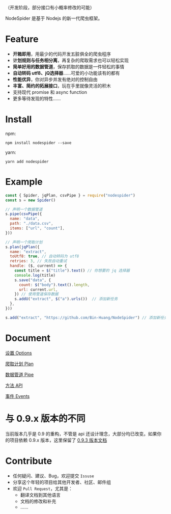 （开发阶段，部分接口有小概率修改的可能）

NodeSpider 是基于 Nodejs 的新一代爬虫框架。

# Feature

- **开箱即用**，用最少的代码开发五脏俱全的爬虫程序
- **计划规则与任务相分离**，再复杂的爬取需求也可以轻松实现
- **简单好用的数据管道**，保存抓取的数据是一件轻松的事情
- **自动转码 utf8、jQ选择器**……可爱的小功能该有的都有
- **性能优异**，你对异步并发有绝对的控制自由
- **丰富、简约的拓展接口**，玩在手里就像灵活的积木
- 支持现代 promise 和 async function
- 更多等待发现的特性……

# Install

npm:

```
npm install nodespider --save
```

yarn:

```
yarn add nodespider
```

# Example

```javascript
const { Spider, jqPlan, csvPipe } = require("nodespider")
const s = new Spider()

// 声明一个数据管道
s.pipe(csvPipe({
  name: "data",
  path: "./data.csv",
  items: ["url", "count"],
}))

// 声明一个爬取计划
s.plan(jqPlan({
  name: "extract",
  toUtf8: true, // 自动转码为 utf8
  retries: 3, // 失败自动重试
  handle: ($, current) => {
    const title = $("title").text() // 你想要的 jq 选择器
    console.log(title)
    s.save("data", {
      count: $("body").text().length,
      url: current.url,
    }) // 使用管道保存数据
    s.addU("extract", $("a").urls())  // 添加新任务
  },
}))

s.add("extract", "https://github.com/Bin-Huang/NodeSpider") // 添加新任务
```

# Document

[设置 Options](./doc/cn/option.md)

[爬取计划 Plan](./doc/cn/plans.md)

[数据管道 Pipe](./doc/cn/pipes.md)

[方法 API](./doc/cn/method.md)

[事件 Events](./doc/cn/event.md)

# 与 0.9.x 版本的不同

当前版本几乎是 0.9 的重构，不管是 api 还设计理念，大部分均已改变。如果你的项目依赖 0.9.x 版本，这里保留了 [0.9.3 版本文档](./doc/0.9.3/doc.md)

# Contribute

- 任何疑问、建议、Bug，欢迎提交 `Issuse`
- 分享这个年轻的项目给其他开发者、社区、邮件组
- 欢迎 `Pull Request`，尤其是：
  - 翻译文档到其他语言
  - 文档的修改和补充
  - ……
